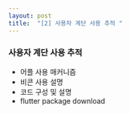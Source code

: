 ```yaml
---
layout: post
title:  "[2] 사용자 계단 사용 추적 "
---
```


###  사용자 계단 사용 추적

  * 어플 사용 매커니즘
  * 비콘 사용 설명
  * 코드 구성 및 설명
  * flutter package download
